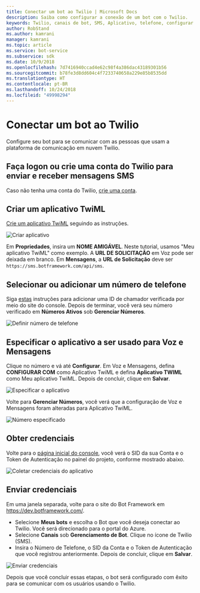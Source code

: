 ```yaml
---
title: Conectar um bot ao Twilio | Microsoft Docs
description: Saiba como configurar a conexão de um bot com o Twilio.
keywords: Twilio, canais de bot, SMS, Aplicativo, telefone, configurar o Twilio, comunicação em nuvem, texto
author: RobStand
ms.author: kamrani
manager: kamrani
ms.topic: article
ms.service: bot-service
ms.subservice: sdk
ms.date: 10/9/2018
ms.openlocfilehash: 7d7416940ccad4e62c98f4a386dac43189301b56
ms.sourcegitcommit: b78fe3d8dd604c4f7233740658a229e85b8535dd
ms.translationtype: HT
ms.contentlocale: pt-BR
ms.lasthandoff: 10/24/2018
ms.locfileid: "49998294"
---
```

# <a name="connect-a-bot-to-twilio"></a>Conectar um bot ao Twilio

Configure seu bot para se comunicar com as pessoas que usam a plataforma de comunicação em nuvem Twilio.

## <a name="log-in-to-or-create-a-twilio-account-for-sending-and-receiving-sms-messages"></a>Faça logon ou crie uma conta do Twilio para enviar e receber mensagens SMS

Caso não tenha uma conta do Twilio, <a href="https://www.twilio.com/try-twilio" target="_blank">crie uma conta</a>.

## <a name="create-a-twiml-application"></a>Criar um aplicativo TwiML

<a href="https://support.twilio.com/hc/en-us/articles/223180928-How-Do-I-Create-a-TwiML-App-" target="_blank">Crie um aplicativo TwiML</a> seguindo as instruções.

![Criar aplicativo](~/media/channels/twi-StepTwiml.png)

Em **Propriedades**, insira um **NOME AMIGÁVEL**. Neste tutorial, usamos "Meu aplicativo TwiML" como exemplo. A **URL DE SOLICITAÇÃO** em Voz pode ser deixada em branco. Em **Mensagens**, a **URL de Solicitação** deve ser `https://sms.botframework.com/api/sms`.

## <a name="select-or-add-a-phone-number"></a>Selecionar ou adicionar um número de telefone

Siga <a href = "https://support.twilio.com/hc/en-us/articles/223180048-Adding-a-Verified-Phone-Number-or-Caller-ID-with-Twilio" target="_blank">estas</a> instruções para adicionar uma ID de chamador verificada por meio do site do console. Depois de terminar, você verá seu número verificado em **Números Ativos** sob **Gerenciar Números**.

![Definir número de telefone](~/media/channels/twi-StepPhone.png)

## <a name="specify-application-to-use-for-voice-and-messaging"></a>Especificar o aplicativo a ser usado para Voz e Mensagens

Clique no número e vá até **Configurar**. Em Voz e Mensagens, defina **CONFIGURAR COM** como Aplicativo TwiML e defina **Aplicativo TWIML** como Meu aplicativo TwiML. Depois de concluir, clique em **Salvar**.

![Especificar o aplicativo](~/media/channels/twi-StepPhone2.png)

Volte para **Gerenciar Números**, você verá que a configuração de Voz e Mensagens foram alteradas para Aplicativo TwiML.

![Número especificado](~/media/channels/twi-StepPhone3.png)


## <a name="gather-credentials"></a>Obter credenciais

Volte para o [página inicial do console](https://www.twilio.com/console/), você verá o SID da sua Conta e o Token de Autenticação no painel do projeto, conforme mostrado abaixo.

![Coletar credenciais do aplicativo](~/media/channels/twi-StepAuth.png)

## <a name="submit-credentials"></a>Enviar credenciais

Em uma janela separada, volte para o site do Bot Framework em https://dev.botframework.com/. 

- Selecione **Meus bots** e escolha o Bot que você deseja conectar ao Twilio. Você será direcionado para o portal do Azure.
- Selecione **Canais** sob **Gerenciamento de Bot**. Clique no ícone de Twilio (SMS).
- Insira o Número de Telefone, o SID da Conta e o Token de Autenticação que você registrou anteriormente. Depois de concluir, clique em **Salvar**.

![Enviar credenciais](~/media/channels/twi-StepSubmit.png)

Depois que você concluir essas etapas, o bot será configurado com êxito para se comunicar com os usuários usando o Twilio.